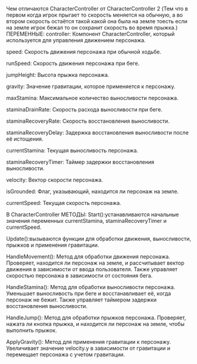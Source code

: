 Чем отличаются CharacterController от CharacterController 2   (Тем что в первом когда игрок прыгает то скорость меняется на обычную, а во втором скорость остаётся такой какой она была на земле тоесть если на земле игрок бежал то он сохранит скорость во время прыжка.)
ПЕРЕМЕННЫЕ: 
controller: Компонент CharacterController, который используется для управления движением персонажа.

speed: Скорость движения персонажа при обычной ходьбе.

runSpeed: Скорость движения персонажа при беге.

jumpHeight: Высота прыжка персонажа.

gravity: Значение гравитации, которое применяется к персонажу.

maxStamina: Максимальное количество выносливости персонажа.

staminaDrainRate: Скорость расхода выносливости при беге.

staminaRecoveryRate: Скорость восстановления выносливости.

staminaRecoveryDelay: Задержка восстановления выносливости после её истощения.

currentStamina: Текущая выносливость персонажа.

staminaRecoveryTimer: Таймер задержки восстановления выносливости.

velocity: Вектор скорости персонажа.

isGrounded: Флаг, указывающий, находится ли персонаж на земле.

currentSpeed: Текущая скорость персонажа.

В CharacterController
МЕТОДЫ: 
Start():устанавливаются начальные значения переменных currentStamina, staminaRecoveryTimer и currentSpeed.

Update():вызываются функции для обработки движения, выносливости, прыжков и применения гравитации.

HandleMovement(): Метод для обработки движения персонажа. Проверяет, находится ли персонаж на земле, и рассчитывает вектор движения в зависимости от ввода пользователя. Также управляет скоростью персонажа в зависимости от состояния бега.

HandleStamina(): Метод для обработки выносливости персонажа. Уменьшает выносливость при беге и восстанавливает её, когда персонаж не бежит. Также управляет таймером задержки восстановления выносливости.

HandleJump(): Метод для обработки прыжков персонажа. Проверяет, нажата ли кнопка прыжка, и находится ли персонаж на земле, чтобы выполнить прыжок.

ApplyGravity(): Метод для применения гравитации к персонажу. Увеличивает значение velocity.y в зависимости от гравитации и перемещает персонажа с учетом гравитации.
